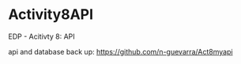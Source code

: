 # Activity8API
EDP - Acitivty 8: API

api and database back up: https://github.com/n-guevarra/Act8myapi
